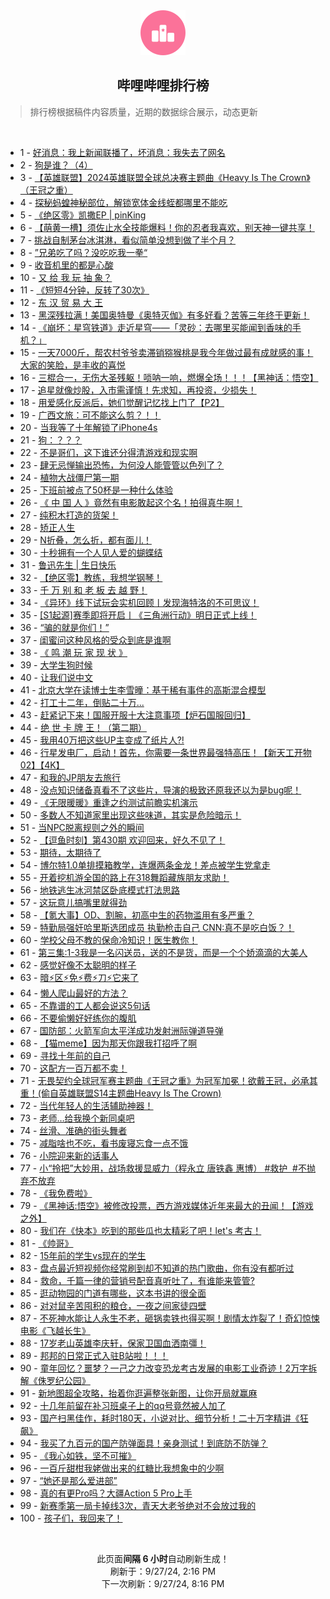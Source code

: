 <div align="center">
    <img src="./assets/icon_rank.png" alt="logo" />
    <h2>哔哩哔哩排行榜</h>
</div>

> 排行榜根据稿件内容质量，近期的数据综合展示，动态更新

<br />

<ul><li><span>1 - <a href=https://www.bilibili.com/BV15YsrefERn>好消息：我上新闻联播了，坏消息：我失去了网名</a></span></li><li><span>2 - <a href=https://www.bilibili.com/BV1LLsYeuEqR>狗是谁？（4）</a></span></li><li><span>3 - <a href=https://www.bilibili.com/BV1apsYeeEYC>【英雄联盟】2024英雄联盟全球总决赛主题曲《Heavy&nbsp;Is&nbsp;The&nbsp;Crown》（王冠之重）</a></span></li><li><span>4 - <a href=https://www.bilibili.com/BV1StsYecEmP>探秘蚂蝗神秘部位，解锁宽体金线蛭都哪里不能吃</a></span></li><li><span>5 - <a href=https://www.bilibili.com/BV1DrsrepEuY>《绝区零》凯撒EP&nbsp;|&nbsp;pinKing</a></span></li><li><span>6 - <a href=https://www.bilibili.com/BV1umsaetEc6>【萌黄一槽】须佐止水全技能爆料！你的忍者我喜欢，别天神一键共享！</a></span></li><li><span>7 - <a href=https://www.bilibili.com/BV1AVsDeeExC>挑战自制茅台冰淇淋，看似简单没想到做了半个月？</a></span></li><li><span>8 - <a href=https://www.bilibili.com/BV18js6eDEna>”兄弟吃了吗？没吃吃我一拳“</a></span></li><li><span>9 - <a href=https://www.bilibili.com/BV1Hjsre6ETt>收音机里的都是心酸</a></span></li><li><span>10 - <a href=https://www.bilibili.com/BV1HQsUefEE2>又&nbsp;给&nbsp;我&nbsp;玩&nbsp;抽&nbsp;象？</a></span></li><li><span>11 - <a href=https://www.bilibili.com/BV1bYxueYEcs>《短短4分钟，反转了30次》</a></span></li><li><span>12 - <a href=https://www.bilibili.com/BV19nxue6EXi>东&nbsp;汉&nbsp;贸&nbsp;易&nbsp;大&nbsp;王</a></span></li><li><span>13 - <a href=https://www.bilibili.com/BV15EsYeTEu9>黑深残拉满！美国奥特曼《奥特灭伽》有多好看？苦等三年终于更新！</a></span></li><li><span>14 - <a href=https://www.bilibili.com/BV12tsheHEVm>《崩坏：星穹铁道》走近星穹——「灵砂：去哪里买能闻到香味的手机？」</a></span></li><li><span>15 - <a href=https://www.bilibili.com/BV1hRs6eREZk>一天7000斤，帮农村爷爷卖滞销猕猴桃是我今年做过最有成就感的事！大家的笑脸，是丰收的喜悦</a></span></li><li><span>16 - <a href=https://www.bilibili.com/BV1Q5sbepE3e>三棍合一，无伤大圣残躯！唢呐一响，燃爆全场！！！【黑神话：悟空】</a></span></li><li><span>17 - <a href=https://www.bilibili.com/BV1DHshexEfg>追星就像炒股，入市需谨慎！先求知，再投资，少损失！</a></span></li><li><span>18 - <a href=https://www.bilibili.com/BV1Xnxje9EhF>用爱感化反派后，她们觉醒记忆找上门了【P2】</a></span></li><li><span>19 - <a href=https://www.bilibili.com/BV1PCsqeiEBn>广西文旅：可不能这么剪？！！</a></span></li><li><span>20 - <a href=https://www.bilibili.com/BV1WVtDe5E2N>当我等了十年解锁了iPhone4s</a></span></li><li><span>21 - <a href=https://www.bilibili.com/BV1oNsbebE9Y>狗：？？？</a></span></li><li><span>22 - <a href=https://www.bilibili.com/BV1S1saefEmv>不是哥们，这下谁还分得清游戏和现实啊</a></span></li><li><span>23 - <a href=https://www.bilibili.com/BV1i2s6ecE8U>肆无忌惮输出恐怖，为何没人能管管以色列了？</a></span></li><li><span>24 - <a href=https://www.bilibili.com/BV1t2s8enE7Z>植物大战僵尸第一期</a></span></li><li><span>25 - <a href=https://www.bilibili.com/BV1nrs6eeEcL>下班前被点了50杯是一种什么体验</a></span></li><li><span>26 - <a href=https://www.bilibili.com/BV1QhsUeVEib>《&nbsp;中&nbsp;国&nbsp;人&nbsp;》竟然有电影敢起这个名！拍得真牛啊！</a></span></li><li><span>27 - <a href=https://www.bilibili.com/BV1PzsYeXETG>纯积木打造的货架！</a></span></li><li><span>28 - <a href=https://www.bilibili.com/BV1oxsDesEAg>矫正人生</a></span></li><li><span>29 - <a href=https://www.bilibili.com/BV1DxsYehEAP>N折叠，怎么折，都有面儿！</a></span></li><li><span>30 - <a href=https://www.bilibili.com/BV1VCtneGEgq>十秒拥有一个人见人爱的蝴蝶结</a></span></li><li><span>31 - <a href=https://www.bilibili.com/BV1Tms8eSEPq>鲁迅先生&nbsp;|&nbsp;生日快乐</a></span></li><li><span>32 - <a href=https://www.bilibili.com/BV1JGsqeoEav>【绝区零】教练，我想学钢琴！</a></span></li><li><span>33 - <a href=https://www.bilibili.com/BV1fgsveJEhf>千&nbsp;万&nbsp;别&nbsp;和&nbsp;老&nbsp;板&nbsp;去&nbsp;越&nbsp;野！</a></span></li><li><span>34 - <a href=https://www.bilibili.com/BV1Jj46eBEPf>《异环》线下试玩会实机回顾丨发现海特洛的不可思议！</a></span></li><li><span>35 - <a href=https://www.bilibili.com/BV1ecseeqEE3>[S1起源]赛季即将开启丨《三角洲行动》明日正式上线！</a></span></li><li><span>36 - <a href=https://www.bilibili.com/BV1Byshe6EnR>“骗的就是你们！”</a></span></li><li><span>37 - <a href=https://www.bilibili.com/BV1chsmesEN2>闺蜜问这种风格的受众到底是谁啊</a></span></li><li><span>38 - <a href=https://www.bilibili.com/BV1nFsherEyZ>《&nbsp;鸣&nbsp;潮&nbsp;玩&nbsp;家&nbsp;现&nbsp;状&nbsp;》</a></span></li><li><span>39 - <a href=https://www.bilibili.com/BV1dusbeoEV7>大学生狗时候</a></span></li><li><span>40 - <a href=https://www.bilibili.com/BV1PVsrekEPE>让我们说中文</a></span></li><li><span>41 - <a href=https://www.bilibili.com/BV1xQsXeLEZM>北京大学在读博士生李雪曈：基于稀有事件的高斯混合模型</a></span></li><li><span>42 - <a href=https://www.bilibili.com/BV1cPsYe2EK9>打工十二年，倒贴二十万...</a></span></li><li><span>43 - <a href=https://www.bilibili.com/BV1G7sheFEi8>赶紧记下来！国服开服十大注意事项【炉石国服回归】</a></span></li><li><span>44 - <a href=https://www.bilibili.com/BV1XaszeDEsv>绝&nbsp;世&nbsp;卡&nbsp;牌&nbsp;王！（第二期）</a></span></li><li><span>45 - <a href=https://www.bilibili.com/BV1z4seeSEBa>我用40万把这些UP主变成了纸片人?!</a></span></li><li><span>46 - <a href=https://www.bilibili.com/BV1WRsXeVEDz>行星发电厂，启动！首先，你需要一条世界最强特高压！【新天工开物02】【4K】</a></span></li><li><span>47 - <a href=https://www.bilibili.com/BV1StsYeFExL>和我的JP朋友去旅行</a></span></li><li><span>48 - <a href=https://www.bilibili.com/BV1EZsUeRE3B>没点知识储备真看不了这些片，导演的极致还原我还以为是bug呢！</a></span></li><li><span>49 - <a href=https://www.bilibili.com/BV14GseeFEKb>《无限暖暖》重逢之约测试前瞻实机演示</a></span></li><li><span>50 - <a href=https://www.bilibili.com/BV1HPsvesExJ>多数人不知道家里出现这些味道，其实是危险暗示！</a></span></li><li><span>51 - <a href=https://www.bilibili.com/BV16XxueUE1d>当NPC脱离规则之外的瞬间</a></span></li><li><span>52 - <a href=https://www.bilibili.com/BV139sBemEJX>【逗鱼时刻】第430期&nbsp;欢迎回来，好久不见了！</a></span></li><li><span>53 - <a href=https://www.bilibili.com/BV1jCsBexEUv>期待，太期待了</a></span></li><li><span>54 - <a href=https://www.bilibili.com/BV1tTsaeRE12>博尔特1.0单排摸箱教学，连爆两条金龙！差点被学生党拿走</a></span></li><li><span>55 - <a href=https://www.bilibili.com/BV1C6svefERE>开着挖机游全国的路上在318舞蹈藏族朋友求助！</a></span></li><li><span>56 - <a href=https://www.bilibili.com/BV16dszeNE1t>地铁逃生冰河禁区卧底模式打法思路</a></span></li><li><span>57 - <a href=https://www.bilibili.com/BV1NusreLEEK>这玩意儿搞嘴里就得劲</a></span></li><li><span>58 - <a href=https://www.bilibili.com/BV15vsretEGc>【氪大事】OD、割腕，初高中生的药物滥用有多严重？</a></span></li><li><span>59 - <a href=https://www.bilibili.com/BV1WixjeCEuS>特勤局强奸哈里斯选团成员&nbsp;执勤枪击自己&nbsp;CNN:真不是吃白饭？！</a></span></li><li><span>60 - <a href=https://www.bilibili.com/BV1uJsSe6ETj>学校父母不教的保命冷知识！医生教你！</a></span></li><li><span>61 - <a href=https://www.bilibili.com/BV1yVsXe3E56>第三集:1-3我是一名闪送员，送的不是货，而是一个个娇滴滴的大美人</a></span></li><li><span>62 - <a href=https://www.bilibili.com/BV1jVsYe6ELh>感觉好像不太聪明的样子</a></span></li><li><span>63 - <a href=https://www.bilibili.com/BV1pSsUecEru>暗⚡区⚡免⚡费⚡刀⚡它来了</a></span></li><li><span>64 - <a href=https://www.bilibili.com/BV1AFsYenESV>懒人爬山最好的方法？</a></span></li><li><span>65 - <a href=https://www.bilibili.com/BV1QQsSemExs>不靠谱的工人都会说这5句话</a></span></li><li><span>66 - <a href=https://www.bilibili.com/BV1mtsheHEJr>不要偷懒好好练你的腹肌</a></span></li><li><span>67 - <a href=https://www.bilibili.com/BV1FLsqeREN3>国防部：火箭军向太平洋成功发射洲际弹道导弹</a></span></li><li><span>68 - <a href=https://www.bilibili.com/BV1rvs6eBEVw>【猫meme】因为那天你跟我打招呼了啊</a></span></li><li><span>69 - <a href=https://www.bilibili.com/BV1GpsYeeEAu>寻找十年前的自己</a></span></li><li><span>70 - <a href=https://www.bilibili.com/BV1iJsUeDEr3>这配方一百万都不卖！</a></span></li><li><span>71 - <a href=https://www.bilibili.com/BV1XJsYevEoQ>无畏契约全球冠军赛主题曲《王冠之重》为冠军加冕！欲戴王冠，必承其重！(偷自英雄联盟S14主题曲Heavy&nbsp;Is&nbsp;The&nbsp;Crown)</a></span></li><li><span>72 - <a href=https://www.bilibili.com/BV1uGsmeqEdk>当代年轻人的生活辅助神器！</a></span></li><li><span>73 - <a href=https://www.bilibili.com/BV11TsXeLEmB>老师…给我换个新同桌吧</a></span></li><li><span>74 - <a href=https://www.bilibili.com/BV1NHsmehEk2>丝滑、准确的街头舞者</a></span></li><li><span>75 - <a href=https://www.bilibili.com/BV11isYeREty>减脂啥也不吃，看书废寝忘食一点不饿</a></span></li><li><span>76 - <a href=https://www.bilibili.com/BV1Hes6euES3>小院迎来新的话事人</a></span></li><li><span>77 - <a href=https://www.bilibili.com/BV1KUsaeoEZk>小“拎把”大妙用，战场救援显威力（程永立&nbsp;唐铁鑫&nbsp;惠博）&nbsp;#救护&nbsp;&nbsp;#不抛弃不放弃</a></span></li><li><span>78 - <a href=https://www.bilibili.com/BV13Vs6e9EzG>《我免费啦》</a></span></li><li><span>79 - <a href=https://www.bilibili.com/BV1nPxjeiEX1>《黑神话:悟空》被修改投票，西方游戏媒体近年来最大的丑闻！【游戏之外】</a></span></li><li><span>80 - <a href=https://www.bilibili.com/BV17ssreNEKK>我们在《快本》吃到的那些瓜也太精彩了吧！let&#39;s&nbsp;考古！</a></span></li><li><span>81 - <a href=https://www.bilibili.com/BV1rVsDeYEhU>《帅哥》</a></span></li><li><span>82 - <a href=https://www.bilibili.com/BV1CZsaeUEmH>15年前的学生vs现在的学生</a></span></li><li><span>83 - <a href=https://www.bilibili.com/BV16yskegEMK>盘点最近短视频你经常刷到却不知道的热门歌曲，你有没有都听过</a></span></li><li><span>84 - <a href=https://www.bilibili.com/BV1P3szeKEL6>救命，千篇一律的营销号配音真听吐了，有谁能来管管?</a></span></li><li><span>85 - <a href=https://www.bilibili.com/BV1vpsUeUEf2>逛动物园的门道有哪些，这本书讲的很全面</a></span></li><li><span>86 - <a href=https://www.bilibili.com/BV189sBemEik>对对鼠辛苦囤积的粮仓，一夜之间家徒四壁</a></span></li><li><span>87 - <a href=https://www.bilibili.com/BV1fnsDeZEMz>不死神水能让人永生不老，砸锅卖铁也得买啊！剧情太炸裂了！奇幻惊悚电影《飞越长生》</a></span></li><li><span>88 - <a href=https://www.bilibili.com/BV15KsSeJEXH>17岁老山英雄李庆轩，保家卫国血洒南彊！</a></span></li><li><span>89 - <a href=https://www.bilibili.com/BV15CsmejEgw>邦邦的日常正式入驻B站啦！！！</a></span></li><li><span>90 - <a href=https://www.bilibili.com/BV1gosBe1Ewa>童年回忆？噩梦？一己之力改变恐龙考古发展的电影工业奇迹！2万字拆解《侏罗纪公园》</a></span></li><li><span>91 - <a href=https://www.bilibili.com/BV1PXtDemEfm>新地图超全攻略，抬着你逛遍整张新图，让你开局就赢麻</a></span></li><li><span>92 - <a href=https://www.bilibili.com/BV1hisDemEsf>十几年前留在补习班桌子上的qq号竟然被人加了</a></span></li><li><span>93 - <a href=https://www.bilibili.com/BV16F4pexEZR>国产扫黑佳作，耗时180天，小说对比、细节分析！二十万字精讲《狂飙》</a></span></li><li><span>94 - <a href=https://www.bilibili.com/BV1Dqsze7En2>我买了九百元的国产防弹面具！亲身测试！到底防不防弹？</a></span></li><li><span>95 - <a href=https://www.bilibili.com/BV1nZsteNEZL>《我心如铁，坚不可摧》</a></span></li><li><span>96 - <a href=https://www.bilibili.com/BV1hysae8EkY>一百斤甜柑我姥做出来的红糖比我想象中的少啊</a></span></li><li><span>97 - <a href=https://www.bilibili.com/BV1NKszezEpd>“她还是那么爱进部”</a></span></li><li><span>98 - <a href=https://www.bilibili.com/BV1ousheeEFE>真的有更Pro吗？大疆Action&nbsp;5&nbsp;Pro上手</a></span></li><li><span>99 - <a href=https://www.bilibili.com/BV1XLs6eHEkD>新赛季第一局卡掉线3次，青天大老爷绝对不会放过我的</a></span></li><li><span>100 - <a href=https://www.bilibili.com/BV1jasaeBEuy>孩子们，我回来了！</a></span></li></ul>

<br />

<p align=center>此页面<strong>间隔 6 小时</strong>自动刷新生成！<br>刷新于：9/27/24, 2:16 PM<br>下一次刷新：9/27/24, 8:16 PM</p>